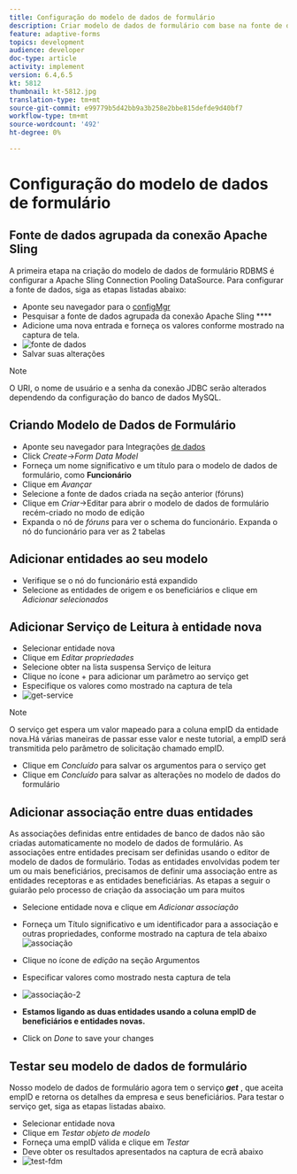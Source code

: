 ```yaml
---
title: Configuração do modelo de dados de formulário
description: Criar modelo de dados de formulário com base na fonte de dados RDBMS
feature: adaptive-forms
topics: development
audience: developer
doc-type: article
activity: implement
version: 6.4,6.5
kt: 5812
thumbnail: kt-5812.jpg
translation-type: tm+mt
source-git-commit: e99779b5d42bb9a3b258e2bbe815defde9d40bf7
workflow-type: tm+mt
source-wordcount: '492'
ht-degree: 0%

---
```




# Configuração do modelo de dados de formulário

## Fonte de dados agrupada da conexão Apache Sling

A primeira etapa na criação do modelo de dados de formulário RDBMS é configurar a Apache Sling Connection Pooling DataSource. Para configurar a fonte de dados, siga as etapas listadas abaixo:

* Aponte seu navegador para o [configMgr](http://localhost:4502/system/console/configMgr)
* Pesquisar a fonte de dados agrupada da conexão Apache Sling ****
* Adicione uma nova entrada e forneça os valores conforme mostrado na captura de tela.
* ![fonte de dados](assets/data-source.png)
* Salvar suas alterações

>[!NOTE]
>O URI, o nome de usuário e a senha da conexão JDBC serão alterados dependendo da configuração do banco de dados MySQL.


## Criando Modelo de Dados de Formulário

* Aponte seu navegador para Integrações [de dados](http://localhost:4502/aem/forms.html/content/dam/formsanddocuments-fdm)
* Click _Create_->_Form Data Model_
* Forneça um nome significativo e um título para o modelo de dados de formulário, como **Funcionário**
* Clique em _Avançar_
* Selecione a fonte de dados criada na seção anterior (fóruns)
* Clique em _Criar_->Editar para abrir o modelo de dados de formulário recém-criado no modo de edição
* Expanda o nó de _fóruns_ para ver o schema do funcionário. Expanda o nó do funcionário para ver as 2 tabelas

## Adicionar entidades ao seu modelo

* Verifique se o nó do funcionário está expandido
* Selecione as entidades de origem e os beneficiários e clique em _Adicionar selecionados_

## Adicionar Serviço de Leitura à entidade nova

* Selecionar entidade nova
* Clique em _Editar propriedades_
* Selecione obter na lista suspensa Serviço de leitura
* Clique no ícone + para adicionar um parâmetro ao serviço get
* Especifique os valores como mostrado na captura de tela
* ![get-service](assets/get-service.png)
>[!NOTE]
> O serviço get espera um valor mapeado para a coluna empID da entidade nova.Há várias maneiras de passar esse valor e neste tutorial, a empID será transmitida pelo parâmetro de solicitação chamado empID.
* Clique em _Concluído_ para salvar os argumentos para o serviço get
* Clique em _Concluído_ para salvar as alterações no modelo de dados do formulário

## Adicionar associação entre duas entidades

As associações definidas entre entidades de banco de dados não são criadas automaticamente no modelo de dados de formulário. As associações entre entidades precisam ser definidas usando o editor de modelo de dados de formulário. Todas as entidades envolvidas podem ter um ou mais beneficiários, precisamos de definir uma associação entre as entidades receptoras e as entidades beneficiárias.
As etapas a seguir o guiarão pelo processo de criação da associação um para muitos

* Selecione entidade nova e clique em _Adicionar associação_
* Forneça um Título significativo e um identificador para a associação e outras propriedades, conforme mostrado na captura de tela abaixo
   ![associação](assets/association-entities-1.png)

* Clique no ícone de _edição_ na seção Argumentos

* Especificar valores como mostrado nesta captura de tela
* ![associação-2](assets/association-entities.png)
* **Estamos ligando as duas entidades usando a coluna empID de beneficiários e entidades novas.**
* Click on _Done_ to save your changes

## Testar seu modelo de dados de formulário

Nosso modelo de dados de formulário agora tem o serviço **_get_** , que aceita empID e retorna os detalhes da empresa e seus beneficiários. Para testar o serviço get, siga as etapas listadas abaixo.

* Selecionar entidade nova
* Clique em _Testar objeto de modelo_
* Forneça uma empID válida e clique em _Testar_
* Deve obter os resultados apresentados na captura de ecrã abaixo
* ![test-fdm](assets/test-form-data-model.png)
